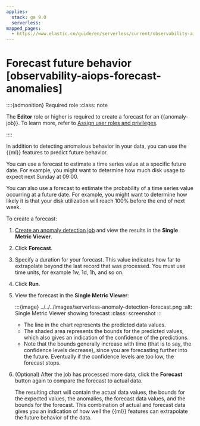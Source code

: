 ```yaml
---
applies:
  stack: ga 9.0
  serverless:
mapped_pages:
  - https://www.elastic.co/guide/en/serverless/current/observability-aiops-forecast-anomalies.html
---
```


# Forecast future behavior [observability-aiops-forecast-anomalies]

::::{admonition} Required role
:class: note

The **Editor** role or higher is required to create a forecast for an {{anomaly-job}}. To learn more, refer to [Assign user roles and privileges](../../../deploy-manage/users-roles/cloud-organization/manage-users.md#general-assign-user-roles).

::::


In addition to detecting anomalous behavior in your data, you can use the {{ml}} features to predict future behavior.

You can use a forecast to estimate a time series value at a specific future date. For example, you might want to determine how much disk usage to expect next Sunday at 09:00.

You can also use a forecast to estimate the probability of a time series value occurring at a future date. For example, you might want to determine how likely it is that your disk utilization will reach 100% before the end of next week.

To create a forecast:

1. [Create an anomaly detection job](observability-aiops-detect-anomalies.md) and view the results in the **Single Metric Viewer**.
2. Click **Forecast**.
3. Specify a duration for your forecast. This value indicates how far to extrapolate beyond the last record that was processed. You must use time units, for example 1w, 1d, 1h, and so on.
4. Click **Run**.
5. View the forecast in the **Single Metric Viewer**:

    :::{image} ../../../images/serverless-anomaly-detection-forecast.png
    :alt: Single Metric Viewer showing forecast
    :class: screenshot
    :::

    * The line in the chart represents the predicted data values.
    * The shaded area represents the bounds for the predicted values, which also gives an indication of the confidence of the predictions.
    * Note that the bounds generally increase with time (that is to say, the confidence levels decrease), since you are forecasting further into the future. Eventually if the confidence levels are too low, the forecast stops.

6. (Optional) After the job has processed more data, click the **Forecast** button again to compare the forecast to actual data.

    The resulting chart will contain the actual data values, the bounds for the expected values, the anomalies, the forecast data values, and the bounds for the forecast. This combination of actual and forecast data gives you an indication of how well the {{ml}} features can extrapolate the future behavior of the data.
